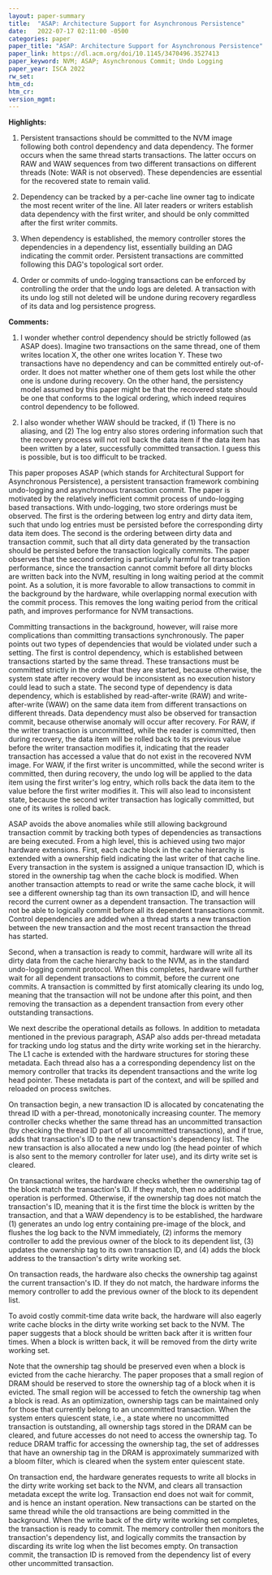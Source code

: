 ```yaml
---
layout: paper-summary
title:  "ASAP: Architecture Support for Asynchronous Persistence"
date:   2022-07-17 02:11:00 -0500
categories: paper
paper_title: "ASAP: Architecture Support for Asynchronous Persistence"
paper_link: https://dl.acm.org/doi/10.1145/3470496.3527413
paper_keyword: NVM; ASAP; Asynchronous Commit; Undo Logging
paper_year: ISCA 2022
rw_set:
htm_cd:
htm_cr:
version_mgmt:
---
```


**Highlights:**

1. Persistent transactions should be committed to the NVM image following both control dependency and data dependency.
The former occurs when the same thread starts transactions. The latter occurs on RAW and WAW sequences from two
different transactions on different threads (Note: WAR is not observed). 
These dependencies are essential for the recovered state to remain valid.

2. Dependency can be tracked by a per-cache line owner tag to indicate the most recent writer of the line. 
All later readers or writers establish data dependency with the first writer, and should be only committed
after the first writer commits.

3. When dependency is established, the memory controller stores the dependencies in a dependency list,
essentially building an DAG indicating the commit order. Persistent transactions are committed following this DAG's
topological sort order.

4. Order or commits of undo-logging transactions can be enforced by controlling the order that the undo logs are 
deleted. A transaction with its undo log still not deleted will be undone during recovery
regardless of its data and log persistence progress.

**Comments:**

1. I wonder whether control dependency should be strictly followed (as ASAP does). Imagine two transactions 
on the same thread, one of them writes location X, the other one writes location Y. These two transactions have no
dependency and can be committed entirely out-of-order. It does not matter whether one of them gets lost while the other
one is undone during recovery.
On the other hand, the persistency model assumed by this paper might be that the recovered state should be 
one that conforms to the logical ordering, which indeed requires control dependency to be followed.

2. I also wonder whether WAW should be tracked, if (1) There is no aliasing, and (2) The log entry also stores
ordering information such that the recovery process will not roll back the data item if the data item has been
written by a later, successfully committed transaction. I guess this is possible, but is too difficult to
be tracked.

This paper proposes ASAP (which stands for Architectural Support for Asynchronous Persistence), a persistent
transaction framework combining undo-logging and asynchronous transaction commit.
The paper is motivated by the relatively inefficient commit process of undo-logging based transactions. 
With undo-logging, two store orderings must be observed. The first is the ordering between log entry and 
dirty data item, such that undo log entries must be persisted before the corresponding dirty data item does.
The second is the ordering between dirty data and transaction commit, such that all dirty data
generated by the transaction should be persisted before the transaction logically commits.
The paper observes that the second ordering is particularly harmful for transaction performance, since the 
transaction cannot commit before all dirty blocks are written back into the NVM, resulting in long
waiting period at the commit point. 
As a solution, it is more favorable to allow transactions to commit in the background by the hardware, 
while overlapping normal execution with the commit process.
This removes the long waiting period from the critical path, and improves performance for NVM transactions.

Committing transactions in the background, however, will raise more complications than committing transactions 
synchronously. 
The paper points out two types of dependencies that would be violated under such a setting.
The first is control dependency, which is established between transactions started by the same thread. These 
transactions must be committed strictly in the order that they are started, because otherwise, the system
state after recovery would be inconsistent as no execution history could lead to such a state.
The second type of dependency is data dependency, which is established by read-after-write (RAW) and write-after-write
(WAW) on the same data item from different transactions on different threads. 
Data dependency must also be observed for transaction commit, because otherwise anomaly will occur after recovery.
For RAW, if the writer transaction is uncommitted, while the reader is committed, then during recovery, the 
data item will be rolled back to its previous value before the writer transaction modifies it, indicating that the
reader transaction has accessed a value that do not exist in the recovered NVM image.
For WAW, if the first writer is uncommitted, while the second writer is committed, then during recovery, the 
undo log will be applied to the data item using the first writer's log entry, which rolls back the data item
to the value before the first writer modifies it. This will also lead to inconsistent state, because the
second writer transaction has logically committed, but one of its writes is rolled back.

ASAP avoids the above anomalies while still allowing background transaction commit by tracking both types of 
dependencies as transactions are being executed. 
From a high level, this is achieved using two major hardware extensions.
First, each cache block in the cache hierarchy is extended with a ownership field indicating the last writer 
of that cache line.
Every transaction in the system is assigned a unique transaction ID, which is stored in the ownership tag
when the cache block is modified.
When another transaction attempts to read or write the same cache block, it will see a different ownership tag
than its own transaction ID, and will hence record the current owner as a dependent transaction.
The transaction will not be able to logically commit before all its dependent transactions commit. 
Control dependencies are added when a thread starts a new transaction between the new transaction and the 
most recent transaction the thread has started.

Second, when a transaction is ready to commit, hardware will write all its dirty data from the cache hierarchy 
back to the NVM, as in the standard undo-logging commit protocol. When this completes, hardware will further 
wait for all dependent transactions to commit, before the current one commits. 
A transaction is committed by first atomically clearing its undo log, meaning that the transaction will not be 
undone after this point, and then removing the transaction as a dependent transaction from every other outstanding
transactions. 

We next describe the operational details as follows.
In addition to metadata mentioned in the previous paragraph, ASAP also adds per-thread metadata for tracking 
undo log status and the dirty write working set in the hierarchy.
The L1 cache is extended with the hardware structures for storing these metadata.
Each thread also has a a corresponding dependency list on the memory controller that tracks its 
dependent transactions and the write log head pointer. 
These metadata is part of the context, and will be spilled and reloaded on process switches.

On transaction begin, a new transaction ID is allocated by concatenating the thread ID with a per-thread,
monotonically increasing counter. The memory controller checks whether the same thread has an uncommitted 
transaction (by checking the thread ID part of all uncommitted transactions), and if true, adds that transaction's ID 
to the new transaction's dependency list.
The new transaction is also allocated a new undo log (the head pointer of which is also sent to the memory
controller for later use), and its dirty write set is cleared.

On transactional writes, the hardware checks whether the ownership tag of the block match the transaction's ID.
If they match, then no additional operation is performed. 
Otherwise, if the ownership tag does not match the transaction's ID, meaning that it is the first time the block is 
written by the transaction, and that a WAW dependency
is to be established, the hardware (1) generates an undo log entry containing pre-image of the block, and flushes
the log back to the NVM immediately,
(2) informs the memory controller to add the previous owner of the block to its dependent list, (3) updates the 
ownership tag to its own transaction ID, and (4) adds the block address to the transaction's dirty write working set.

On transaction reads, the hardware also checks the ownership tag against the current transaction's ID. 
If they do not match, the hardware informs the memory controller to add the previous owner of the block to its 
dependent list. 

To avoid costly commit-time data write back, the hardware will also eagerly write cache blocks in the dirty
write working set back to the NVM. The paper suggests that a block should be written back after it is written
four times. When a block is written back, it will be removed from the dirty write working set.

Note that the ownership tag should be preserved even when a block is evicted from the cache hierarchy. The paper 
proposes that a small region of DRAM should be reserved to store the ownership tag of a block when it is 
evicted. The small region will be accessed to fetch the ownership tag when a block is read. 
As an optimization, ownership tags can be maintained only for those that currently belong to an uncommitted
transaction. When the system enters quiescent state, i.e., a state where no uncommitted transaction is outstanding,
all ownership tags stored in the DRAM can be cleared, and future accesses do not need to access the ownership tag.
To reduce DRAM traffic for accessing the ownership tag, the set of addresses that have an ownership tag in the DRAM is approximately summarized with a bloom filter, which is cleared when the system enter quiescent state.

On transaction end, the hardware generates requests to write all blocks in the dirty write working set back to 
the NVM, and clears all transaction metadata except the write log.
Transaction end does not wait for commit, and is hence an instant operation. New transactions can be started
on the same thread while the old transactions are being committed in the background. 
When the write back of the dirty write working set completes, the transaction is ready to commit.
The memory controller then monitors the transaction's dependency list, and logically commits the transaction
by discarding its write log when the list becomes empty. 
On transaction commit, the transaction ID is removed from the dependency list of every other uncommitted transaction.



